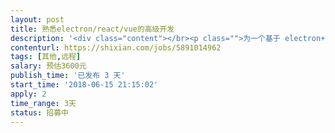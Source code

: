 ```yaml
---                
layout: post       
title: 熟悉electron/react/vue的高级开发           
description: '<div class="content"></br><p class="">为一个基于 electron+react 的开源项目做顾问咨询</br><br/>最好还能将其改为 electron+vue 的技术栈，项目的工作量不算大，是一个单一的实用工具类型，只有一个操作界面</br><br/>具体需要的工作时因为我们自己并不熟悉这个electron这个技术栈，所以可以沟通后最后确定</p></br></div>'     
contenturl: https://shixian.com/jobs/5891014962      
tags: [其他,远程]            
salary: 预估3600元          
publish_time: '已发布 3 天'         
start_time: '2018-06-15 21:15:02'           
apply: 2                   
time_range: 3天              
status: 招募中                  
---                 
```

